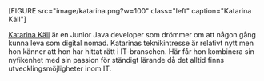<div class="site-byline">
[FIGURE src="image/katarina.png?w=100" class="left" caption="Katarina Käll"]

<a href="https://www.linkedin.com/in/katarina-k%C3%A4ll-25a20395/">Katarina Käll</a>
är en Junior Java developer som drömmer om att någon gång kunna leva som digital nomad. Katarinas teknikintresse är relativt nytt men hon känner att hon har hittat rätt i IT-branschen. Här får hon kombinera sin nyfikenhet med sin passion för ständigt lärande då det alltid finns utvecklingsmöjligheter inom IT.
</div>
